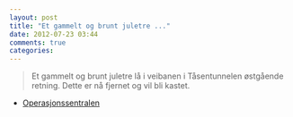```yaml
---
layout: post
title: "Et gammelt og brunt juletre ..."
date: 2012-07-23 03:44
comments: true
categories: 
---
```


> Et gammelt og brunt juletre lå i veibanen i Tåsentunnelen østgående retning. Dette er nå fjernet og vil bli kastet. 
- [Operasjonssentralen](http://twitter.com/oslopolitiops/status/227353428605689856)
